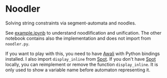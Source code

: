 # Noodler

Solving string constraints via segment-automata and noodles.

See [example.ipynb](example.ipynb) to understand noodlification and unification.  The other notebook contains also the implementation and does not import from `noodler.py`. 

If you want to play with this, you need to have [Awali](http://vaucanson-project.org/Awali/) with Python bindings installed.  I also import `display_inline` from [Spot](https://spot.lrde.epita.fr/). If you don't have [Spot](https://spot.lrde.epita.fr/) locally, you can reimplement or remove the function `display_inline`. It is only used to show a variable name before automaton representing it.